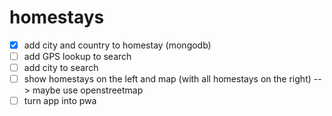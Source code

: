 # homestays
- [x] add city and country to homestay (mongodb)
- [ ] add GPS lookup to search
- [ ] add city to search
- [ ] show homestays on the left and map (with all homestays on the right) --> maybe use openstreetmap
- [ ] turn app into pwa

